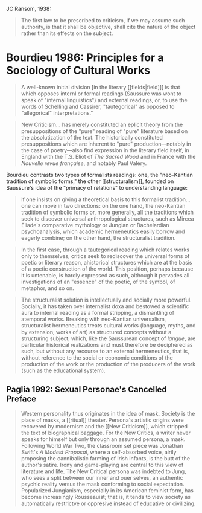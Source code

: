 JC Ransom, 1938:

> The first law to be prescribed to criticism, if we may assume such authority, is that it shall be objective, shall cite the nature of the object rather than its effects on the subject.

# Bourdieu 1986: Principles for a Sociology of Cultural Works

> A well-known initial division [in the literary [[fields|field]]] is that which opposes internl or formal readings (Saussure was wont to speak of "internal linguistics") and external readings, or, to use the words of Schelling and Cassirer, "tautegorical" as opposed to "allegorical" interpretations."

> New Criticism... has merely constituted an eplicit theory from the presuppositions of the "pure" reading of "pure" literature based on the absolutization of the text. The historically constituted presuppositions which are inherent to "pure" production—notably in the case of poetry—also find expression in the literary field itself, in England with the T.S. Eliot of _The Sacred Wood_ and in France with the _Nouvelle revue française_, and notably Paul Valéry.

Bourdieu contrasts two types of formalists readings: one, the "neo-Kantian tradition of symbolic forms," the other [[structuralism]], founded on Saussure's idea of the "primacy of relations" to understanding language:

> if one insists on giving a theoretical basis to this formalist tradition... one can move in two directions: on the one hand, the neo-Kantian tradition of symbolic forms or, more generally, all the traditions which seek to discover universal anthropological structures, such as Mircea Eliade's comparative mythology or Jungian or Bachelardian psychoanalysis, which academic hermeneutics easily borrow and eagerly combine; on the other hand, the structuralist tradition. 

> In the first case, through a tautegorical reading which relates works only to themselves, critics seek to rediscover the universal forms of poetic or literary reason, ahistorical structures which are at the basis of a poetic construction of the world. This position, perhaps because it is untenable, is hardly expressed as such, although it pervades all investigations of an "essence" of the poetic, of the symbol, of metaphor, and so on.

> The structuralist solution is intellectually and socially more powerful. Socially, it has taken over internalist doxa and bestowed a scientific aura to internal reading as a formal stripping, a dismantling of atemporal works. Breaking with neo-Kantian universalism, structuralist hermeneutics treats cultural works (language, myths, and by extension, works of art) as structured concepts without a structuring subject, which, like the Saussurean concept of _langue_, are particular historical realizations and must therefore be deciphered as such, but without any recourse to an external hermeneutics, that is, without reference to the social or economic conditions of the production of the work or the production of the producers of the work (such as the educational system).

## Paglia 1992: Sexual Personae's Cancelled Preface

> Western personality thus originates in the idea of mask. Society is the place of masks, a [[ritual]] theater. Persona's artistic origins were recovered by modernism and the [[New Criticism]], which stripped the text of biographical baggage. For the New Critics, a writer never speaks for himself but only through an assumed persona, a mask. Following World War Two, the classroom set piece was Jonathan Swift's _A Modest Proposal_, where a self-absorbed voice, airily proposing the cannibalistic farming of Irish infants, is the butt of the author's satire. Irony and game-playing are central to this view of literature and life. The New Critical persona was indebted to Jung, who sees a split between our inner and ouer selves, an authentic psychic reality versus the mask conforming to social expectation. Popularized Jungianism, especially in its American feminist form, has become increasingly Rousseauist; that is, it tends to view society as automatically restrictve or oppresive instead of educative or civilizing.
